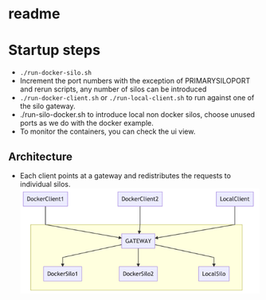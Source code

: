 # readme
# Startup steps
* `./run-docker-silo.sh`
* Increment the port numbers with the exception of PRIMARYSILOPORT and rerun scripts, any number of silos can be introduced
* `./run-docker-client.sh` or `./run-local-client.sh` to run against one of the silo gateway. 
* ./run-silo-docker.sh to introduce local non docker silos, choose unused ports as we do with the docker example.
* To monitor the containers, you can check the ui view.

## Architecture
* Each client points at a gateway and redistributes the requests to individual silos. 
![Cluster of silos](imgs/cluster.png)